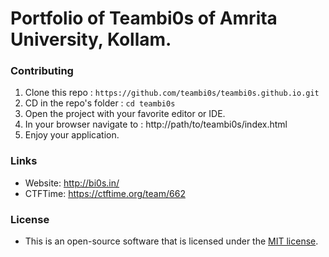 # Portfolio of Teambi0s of Amrita University, Kollam.
### Contributing
1. Clone this repo : `https://github.com/teambi0s/teambi0s.github.io.git`
2. CD in the repo's folder : `cd teambi0s`
3. Open the project with your favorite editor or IDE. 
4. In your browser navigate to : http://path/to/teambi0s/index.html
5. Enjoy your application.

### Links

- Website: http://bi0s.in/
- CTFTime: https://ctftime.org/team/662

### License
- This is an open-source software that is licensed under the [MIT license](LICENSE.md).
